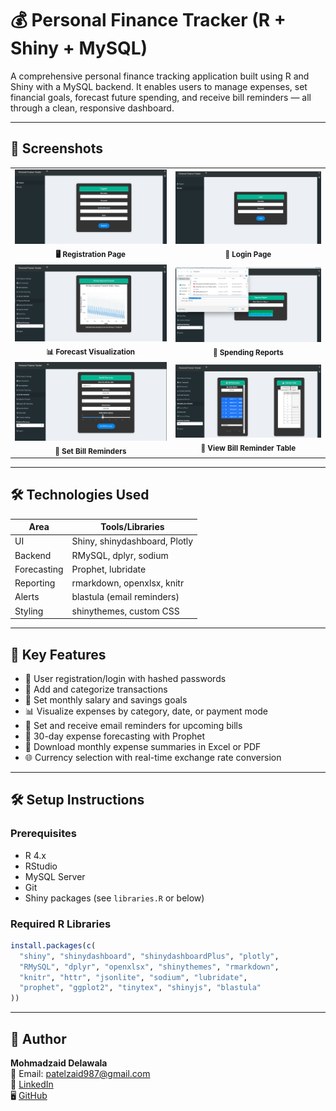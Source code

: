# 💰 Personal Finance Tracker (R + Shiny + MySQL)

A comprehensive personal finance tracking application built using R and Shiny with a MySQL backend. It enables users to manage expenses, set financial goals, forecast future spending, and receive bill reminders — all through a clean, responsive dashboard.

---

## 📸 Screenshots

<table>
  <tr>
    <td align="center">
      <img src="https://github.com/MohmadZaidDelawala/PersonalFinanceTracker-R/blob/main/screenshot/Screenshot%202025-04-07%20160506.png?raw=true" width="400"/><br/>
      <sub><b>🖥️ Registration Page</b></sub>
    </td>
    <td align="center">
      <img src="https://github.com/MohmadZaidDelawala/PersonalFinanceTracker-R/blob/main/screenshot/Screenshot%202025-04-07%20160522.png?raw=true" width="400"/><br/>
      <sub><b>🔐 Login Page</b></sub>
    </td>
  </tr>
  <tr>
    <td align="center">
      <img src="https://github.com/MohmadZaidDelawala/PersonalFinanceTracker-R/blob/main/screenshot/Screenshot%202025-04-07%20160637.png?raw=true" width="400"/><br/>
      <sub><b>📊 Forecast Visualization</b></sub>
    </td>
    <td align="center">
      <img src="https://github.com/MohmadZaidDelawala/PersonalFinanceTracker-R/blob/main/screenshot/Screenshot%202025-04-07%20160738.png?raw=true" width="400"/><br/>
      <sub><b>📁 Spending Reports</b></sub>
    </td>
  </tr>
  <tr>
    <td align="center">
      <img src="https://github.com/MohmadZaidDelawala/PersonalFinanceTracker-R/blob/main/screenshot/Screenshot%202025-04-07%20161522.png?raw=true" width="400"/><br/>
      <sub><b>💸 Set Bill Reminders</b></sub>
    </td>
    <td align="center">
      <img src="https://github.com/MohmadZaidDelawala/PersonalFinanceTracker-R/blob/main/screenshot/Screenshot%202025-04-07%20161546.png?raw=true" width="400"/><br/>
      <sub><b>📁 View Bill Reminder Table</b></sub>
    </td>
  </tr>
</table>

---


## 🛠 Technologies Used

| Area        | Tools/Libraries                     |
|-------------|--------------------------------------|
| UI          | Shiny, shinydashboard, Plotly        |
| Backend     | RMySQL, dplyr, sodium                |
| Forecasting | Prophet, lubridate                   |
| Reporting   | rmarkdown, openxlsx, knitr           |
| Alerts      | blastula (email reminders)           |
| Styling     | shinythemes, custom CSS              |

---

## 🎯 Key Features

- 👤 User registration/login with hashed passwords
- 💸 Add and categorize transactions
- 🎯 Set monthly salary and savings goals
- 📊 Visualize expenses by category, date, or payment mode
- 📅 Set and receive email reminders for upcoming bills
- 🔮 30-day expense forecasting with Prophet
- 📁 Download monthly expense summaries in Excel or PDF
- 🌐 Currency selection with real-time exchange rate conversion

---

## 🛠 Setup Instructions

### Prerequisites

- R 4.x
- RStudio
- MySQL Server
- Git
- Shiny packages (see `libraries.R` or below)

### Required R Libraries

```r
install.packages(c(
  "shiny", "shinydashboard", "shinydashboardPlus", "plotly",
  "RMySQL", "dplyr", "openxlsx", "shinythemes", "rmarkdown",
  "knitr", "httr", "jsonlite", "sodium", "lubridate",
  "prophet", "ggplot2", "tinytex", "shinyjs", "blastula"
))
```
--- 

## 👤 Author

**Mohmadzaid Delawala**  
📧 Email: patelzaid987@gmail.com  
🔗 [LinkedIn](https://www.linkedin.com/in/mohmadzaid-delawala-a12763222/)  
🖥️ [GitHub](https://github.com/MohmadZaidDelawala)

